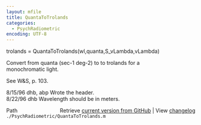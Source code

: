 ```yaml
---
layout: mfile
title: QuantaToTrolands
categories:
  - PsychRadiometric
encoding: UTF-8
---
```


trolands = QuantaToTrolands(wl,quanta,S\_vLambda,vLambda)  

Convert from quanta (sec-1 deg-2) to to trolands for a  
monochromatic light.  

See W&S, p. 103.  

8/15/96  dhb, abp  Wrote the header.  
8/22/96  dhb       Wavelength should be in meters.  


<div class="code_header" style="text-align:right;">
  <span style="float:left;">Path&nbsp;&nbsp;</span> <span class="counter">Retrieve <a href=
  "https://raw.github.com/Psychtoolbox-3/Psychtoolbox-3/beta/./PsychRadiometric/QuantaToTrolands.m">current version from GitHub</a> | View <a href=
  "https://github.com/Psychtoolbox-3/Psychtoolbox-3/commits/beta/./PsychRadiometric/QuantaToTrolands.m">changelog</a></span>
</div>
<div class="code">
  <code>./PsychRadiometric/QuantaToTrolands.m</code>
</div>
